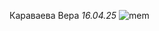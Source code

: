 Караваева Вера
*16.04.25*
![mem](https://avatars.mds.yandex.net/i?id=47e0b10ba660c8e8761e96626aff382a_l-7049882-images-thumbs&n=13)   
